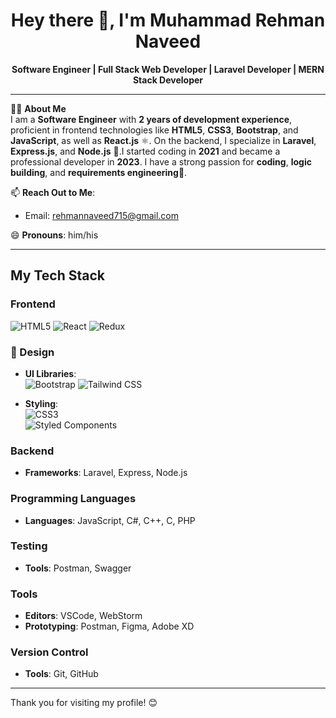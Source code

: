 <h1 align="center">Hey there 👋, I'm Muhammad Rehman Naveed</h1>

<p align="center">
  <strong>Software Engineer | Full Stack Web Developer | Laravel Developer | MERN Stack Developer</strong>
</p>

---

👨‍💻 **About Me**  
I am a **Software Engineer** with **2 years of development experience**, proficient in frontend technologies like **HTML5**, **CSS3**, **Bootstrap**, and **JavaScript**, as well as **React.js** ⚛️. On the backend, I specialize in **Laravel**, **Express.js**, and **Node.js** 🌱.I started coding in **2021** and became a professional developer in **2023**. I have a strong passion for **coding**, **logic building**, and **requirements engineering**🌟.
  
📫 **Reach Out to Me**:  
   - Email: [rehmannaveed715@gmail.com](mailto:rehmannaveed715@gmail.com)
     
😄 **Pronouns**: him/his  

---

## My Tech Stack

### Frontend

  ![HTML5](https://img.shields.io/badge/HTML5-E34F26?style=for-the-badge&logo=html5&logoColor=white)
  ![React](https://img.shields.io/badge/React-20232A?style=for-the-badge&logo=react&logoColor=61DAFB)
  ![Redux](https://img.shields.io/badge/Redux-764ABC?style=for-the-badge&logo=redux&logoColor=white)

### 🎨 Design
- **UI Libraries**:  
  ![Bootstrap](https://img.shields.io/badge/Bootstrap-563D7C?style=for-the-badge&logo=bootstrap&logoColor=white)
  ![Tailwind CSS](https://img.shields.io/badge/Tailwind_CSS-38B2AC?style=for-the-badge&logo=tailwind-css&logoColor=white)

- **Styling**:  
  ![CSS3](https://img.shields.io/badge/CSS3-1572B6?style=for-the-badge&logo=css3&logoColor=white)  
  ![Styled Components](https://img.shields.io/badge/Styled_Components-DB7093?style=for-the-badge&logo=styled-components&logoColor=white)

### Backend
- **Frameworks**: Laravel, Express, Node.js

### Programming Languages
- **Languages**: JavaScript, C#, C++, C, PHP  

### Testing
- **Tools**: Postman, Swagger  

### Tools
- **Editors**: VSCode, WebStorm
- **Prototyping**: Postman, Figma, Adobe XD  
 
### Version Control
- **Tools**: Git, GitHub  
 
---

Thank you for visiting my profile! 😊
